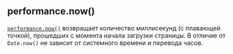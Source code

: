 ## performance.now()

[`performance.now()`](https://developers.google.com/web/updates/2012/08/When-milliseconds-are-not-enough-performance-now) возвращает количество миллисекунд (с плавающей точкой), прошедших с момента начала загрузки страницы. В отличие от `Date.now()` не зависит от системного времени и перевода часов.
